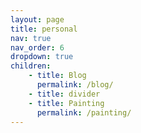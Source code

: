 ```yaml
---
layout: page
title: personal
nav: true
nav_order: 6
dropdown: true
children: 
    - title: Blog
      permalink: /blog/
    - title: divider
    - title: Painting
      permalink: /painting/
---
```

